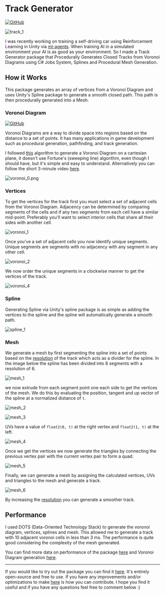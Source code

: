 # Track Generator

<a href="https://github.com/rob1997/TrackGenerator?tab=readme-ov-file#track-generator"><img src="https://img.shields.io/badge/GitHub-100000?style=for-the-badge&logo=github&logoColor=white" alt="GitHub" target="_blank"></a>

![track_1](/assets/log-2/track_1.png)

I was recently working on training a self-driving car using Reinforcement Learning in Unity via [ml-agents](https://github.com/Unity-Technologies/ml-agents). When training AI in a simulated environment your AI is as good as your environment. So I made a Track Generator package that Procedurally Generates Closed Tracks from Voronoi Diagrams using C# Jobs System, Splines and Procedural Mesh Generation.

## How it Works

This package generates an array of vertices from a Voronoi Diagram and uses Unity's Spline package to generate a smooth closed path. This path is then procedurally generated into a Mesh.

### Voronoi Diagram

<a href="https://github.com/rob1997/TrackGenerator/tree/main/Runtime/Scripts/Voronoi#voronoi"><img src="https://img.shields.io/badge/GitHub-100000?style=for-the-badge&logo=github&logoColor=white" alt="GitHub" target="_blank"></a>

Voronoi Diagrams are a way to divide space into regions based on the distance to a set of points. It has many applications in game development such as procedural generation, pathfinding, and track generation.

I followed [this](https://gist.github.com/isedgar/d445248c9ff6c61cef44fc275cb2398f) algorithm to generate a Voronoi Diagram on a cartesian plane, it doesn't use Fortune's (sweeping line) algorithm, even though I should have, but it's simple and easy to understand. Alternatively you can follow the short 3-minute video [here](https://www.youtube.com/watch?v=I6Fen2Ac-1U).

![voronoi_0.png](./assets/log-2/voronoi_0.png)

### Vertices

To get the vertices for the track first you must select a set of adjacent cells from the Voronoi Diagram. Adjacency can be determined by comparing segments of the cells and if any two segments from each cell have a similar mid-point. Preferably you'll want to select interior cells that share all their sides with another cell.

![voronoi_1](./assets/log-2/voronoi_1.png)

Once you've a set of adjacent cells you now identify unique segments. Unique segments are segments with no adjacency with any segment in any other cell.

![voronoi_2](./assets/log-2/voronoi_2.png)

We now order the unique segments in a clockwise manner to get the vertices of the track.

![voronoi_4](./assets/log-2/voronoi_4.png)

### Spline

Generating Spline via Unity's spline package is as simple as adding the vertices to the spline and the spline will automatically generate a smooth path.

![spline_1](./assets/log-2/spline_1.png)

### Mesh

We generate a mesh by first segmenting the spline into a set of points based on the [resolution](https://github.com/rob1997/TrackGenerator?tab=readme-ov-file#configuration) of the track which acts as a divider for the spline. In the image below the spline has been divided into 8 segments with a resolution of 6.

![mesh_1](./assets/log-2/mesh_1.png)

we now extrude from each segment point one each side to get the vertices of the mesh. We do this by evaluating the position, tangent and up vector of the spline at a normalized distance of `t`.

![mesh_2](./assets/log-2/mesh_2.png)

![mesh_3](./assets/log-2/mesh_3.png)

UVs have a value of `float2(0, t)` at the right vertex and `float2(1, t)` at the left.

![mesh_4](./assets/log-2/mesh_4.png)

Once we get the vertices we now generate the triangles by connecting the previous vertex pair with the current vertex pair to form a quad.

![mesh_5](./assets/log-2/mesh_5.png)

Finally, we can generate a mesh by assigning the calculated vertices, UVs and triangles to the mesh and generate a track.

![mesh_6](./assets/log-2/mesh_6.png)

By increasing the [resolution](https://github.com/rob1997/TrackGenerator?tab=readme-ov-file#configuration) you can generate a smoother track.

## Performance

I used DOTS (Data-Oriented Technology Stack) to generate the voronoi diagram, vertices, splines and mesh. This allowed me to generate a track with 10 adjacent voronoi cells in less than 3 ms. The performance is quite good considering the complexity of the mesh generated.

You can find more data on performance of the package [here](https://github.com/rob1997/TrackGenerator/tree/main?tab=readme-ov-file#performance) and Voronoi Diagram generation [here](https://github.com/rob1997/TrackGenerator/tree/main?tab=readme-ov-file#performance).

---

If you would like to try out the package you can find it [here](https://github.com/rob1997/TrackGenerator). It's entirely open-source and free to use. If you have any improvements and/or optimizations to make [here](https://github.com/rob1997/TrackGenerator/tree/main?tab=readme-ov-file#contributing) is how you can contribute. I hope you find it useful and if you have any questions feel free to comment below :)

<script src="https://giscus.app/client.js"
        data-repo="rob1997/devlog"
        data-repo-id="R_kgDONZfyUg"
        data-category="Announcements"
        data-category-id="DIC_kwDONZfyUs4Ck-Na"
        data-mapping="pathname"
        data-strict="0"
        data-reactions-enabled="1"
        data-emit-metadata="0"
        data-input-position="top"
        data-theme="dark"
        data-lang="en"
        crossorigin="anonymous"
        async>
</script>